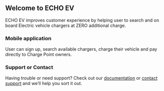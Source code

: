 ## Welcome to ECHO EV

ECHO EV improves customer experience by helping user to search and on board Electric vehicle chargers at ZERO additional charge. 

### Mobile application

User can sign up, search available chargers, charge their vehicle and pay directly to Charge Point owners.

### Support or Contact

Having trouble or need support? Check out our [documentation](https://docs.echoev.com) or [contact support](help@echoev.com) and we’ll help you sort it out.
